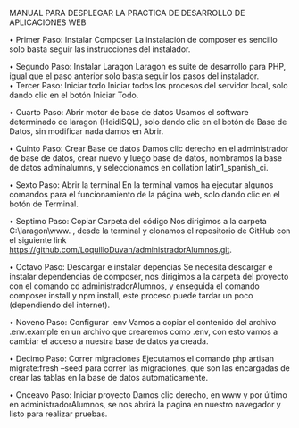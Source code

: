 MANUAL PARA DESPLEGAR LA PRACTICA DE DESARROLLO DE APLICACIONES WEB  
 
 
•	Primer Paso: Instalar Composer 
La instalación de composer es sencillo solo basta seguir las instrucciones del instalador. 
  
 
•	Segundo Paso: Instalar Laragon 
Laragon es suite de desarrollo para PHP, igual que el paso anterior solo basta seguir los pasos del instalador.   
•	Tercer Paso: Iniciar todo 
Iniciar todos los procesos del servidor local, solo dando clic en el botón Iniciar Todo. 
 
 
•	Cuarto Paso: Abrir motor de base de datos 
Usamos el software determinado de laragon (HeidiSQL), solo dando clic en el botón de Base de Datos, sin modificar nada damos en Abrir.  
 
 
•	Quinto Paso: Crear Base de datos 
Damos clic derecho en el administrador de base de datos, crear nuevo y luego base de datos, nombramos la base de datos adminalumns, y seleccionamos en collation latin1_spanish_ci.
    
 
•	Sexto Paso: Abrir la terminal 
En la terminal vamos ha ejecutar algunos comandos para el funcionamiento de la página web, solo dando clic en el botón de Terminal. 
 
 
•	 Septimo Paso: Copiar Carpeta del código 
Nos dirigimos a la carpeta C:\laragon\www. , desde la terminal y clonamos el repositorio de GitHub con el siguiente link https://github.com/LoquilloDuvan/administradorAlumnos.git.
 
 
•	Octavo Paso: Descargar e instalar depencias 
Se necesita descargar e instalar dependencias de composer, nos dirigimos a la carpeta del proyecto con el comando cd administradorAlumnos, y enseguida el comando composer install y npm install, este proceso puede tardar un poco (dependiendo del internet).  
 

•	Noveno Paso: Configurar .env
Vamos a copiar el contenido del archivo .env.example en un archivo que crearemos como .env, con esto vamos a cambiar el acceso a nuestra base de datos ya creada.


•	Decimo Paso: Correr migraciones 
Ejecutamos el comando php artisan migrate:fresh –seed para correr las migraciones, que son las encargadas de crear las tablas en la base de datos automaticamente. 
 
 
•	Onceavo Paso: Iniciar proyecto 
Damos clic derecho, en www y por último en administradorAlumnos, se nos abrirá la pagina en nuestro navegador y listo para realizar pruebas. 
